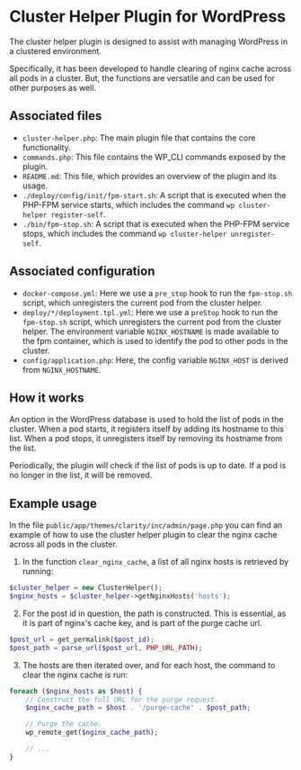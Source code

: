 # Cluster Helper Plugin for WordPress

The cluster helper plugin is designed to assist with managing WordPress in a clustered environment. 

Specifically, it has been developed to handle clearing of nginx cache across all pods in a cluster.
But, the functions are versatile and can be used for other purposes as well.

## Associated files

- `cluster-helper.php`: The main plugin file that contains the core functionality.
- `commands.php`: This file contains the WP_CLI commands exposed by the plugin.
- `README.md`: This file, which provides an overview of the plugin and its usage.
- `./deploy/config/init/fpm-start.sh`: A script that is executed when the PHP-FPM service starts, which includes the command `wp cluster-helper register-self`.
- `./bin/fpm-stop.sh`: A script that is executed when the PHP-FPM service stops, which includes the command `wp cluster-helper unregister-self`.

## Associated configuration

- `docker-compose.yml`: Here we use a `pre_stop` hook to run the `fpm-stop.sh` script, which unregisters the current pod from the cluster helper.
- `deploy/*/deployment.tpl.yml`: Here we use a `preStop` hook to run the `fpm-stop.sh` script, which unregisters the current pod from the cluster helper.
   The environment variable `NGINX_HOSTNAME` is made available to the fpm container, which is used to identify the pod to other pods in the cluster.
- `config/application.php`: Here, the config variable `NGINX_HOST` is derived from `NGINX_HOSTNAME`.

## How it works

An option in the WordPress database is used to hold the list of pods in the cluster. 
When a pod starts, it registers itself by adding its hostname to this list. 
When a pod stops, it unregisters itself by removing its hostname from the list.

Periodically, the plugin will check if the list of pods is up to date.
If a pod is no longer in the list, it will be removed.

## Example usage

In the file `public/app/themes/clarity/inc/admin/page.php` you can find an example of how to use the cluster helper plugin to clear the nginx cache across all pods in the cluster.

1. In the function `clear_nginx_cache`, a list of all nginx hosts is retrieved by running:

```php
$cluster_helper = new ClusterHelper();
$nginx_hosts = $cluster_helper->getNginxHosts('hosts');
```

2. For the post id in question, the path is constructed. This is essential, as it is part of nginx's cache key, and is part of the purge cache url.

```php
$post_url = get_permalink($post_id);
$post_path = parse_url($post_url, PHP_URL_PATH);
```

3. The hosts are then iterated over, and for each host, the command to clear the nginx cache is run:

```php
foreach ($nginx_hosts as $host) {
    // Construct the full URL for the purge request.
    $nginx_cache_path = $host . '/purge-cache' . $post_path;

    // Purge the cache.
    wp_remote_get($nginx_cache_path);

    // ...
}
```
